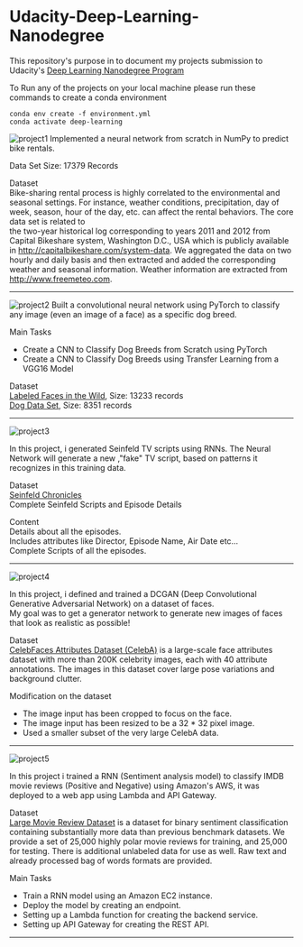 # Udacity-Deep-Learning-Nanodegree
This repository's purpose in to document my projects submission to Udacity's [Deep Learning Nanodegree Program](https://www.udacity.com/course/deep-learning-nanodegree--nd101)

To Run any of the projects on your local machine please run these commands to create a conda environment
```
conda env create -f environment.yml
conda activate deep-learning
```

![project1](https://user-images.githubusercontent.com/44305804/83665787-33d91e80-a5cc-11ea-80d4-1c2313e06db5.png)
Implemented a neural network from scratch in NumPy to predict bike rentals.

Data Set Size: 17379 Records

Dataset<br>
Bike-sharing rental process is highly correlated to the environmental and seasonal settings. For instance, weather conditions,
precipitation, day of week, season, hour of the day, etc. can affect the rental behaviors. The core data set is related to  
the two-year historical log corresponding to years 2011 and 2012 from Capital Bikeshare system, Washington D.C., USA which is 
publicly available in http://capitalbikeshare.com/system-data. We aggregated the data on two hourly and daily basis and then 
extracted and added the corresponding weather and seasonal information. Weather information are extracted from http://www.freemeteo.com. 

------

![project2](https://user-images.githubusercontent.com/44305804/83665790-3471b500-a5cc-11ea-9652-cb2d589bb584.png)
Built a convolutional neural network using PyTorch to classify any image (even an image of a face) as a specific dog breed.

Main Tasks
- Create a CNN to Classify Dog Breeds from Scratch using PyTorch
- Create a CNN to Classify Dog Breeds using Transfer Learning from a VGG16 Model

Dataset<br>
[Labeled Faces in the Wild](http://vis-www.cs.umass.edu/lfw/), Size: 13233 records<br>
[Dog Data Set](https://s3-us-west-1.amazonaws.com/udacity-aind/dog-project/dogImages.zip), Size: 8351 records

------

![project3](https://user-images.githubusercontent.com/44305804/83665793-350a4b80-a5cc-11ea-8915-9f955bbd8a80.png)

In this project, i generated Seinfeld TV scripts using RNNs. The Neural Network will generate a new ,"fake" TV script, based on patterns it recognizes in this training data.

Dataset<br>
[Seinfeld Chronicles](https://www.kaggle.com/thec03u5/seinfeld-chronicles#scripts.csv)<br>
Complete Seinfeld Scripts and Episode Details

Content<br>
Details about all the episodes.<br>
Includes attributes like Director, Episode Name, Air Date etc…<br>
Complete Scripts of all the episodes.<br>

------

![project4](https://user-images.githubusercontent.com/44305804/83665796-35a2e200-a5cc-11ea-87bf-c18c2ecbfe01.png)

In this project, i defined and trained a DCGAN (Deep Convolutional Generative Adversarial Network) on a dataset of faces. <br>
My goal was to get a generator network to generate new images of faces that look as realistic as possible!

Dataset<br>
[CelebFaces Attributes Dataset (CelebA)](http://mmlab.ie.cuhk.edu.hk/projects/CelebA.html) is a large-scale face attributes dataset with more than 200K celebrity images, each with 40 attribute annotations. The images in this dataset cover large pose variations and background clutter.

Modification on the dataset<br>
- The image input has been cropped to focus on the face.
- The image input has been resized to be a 32 * 32 pixel image.
- Used a smaller subset of the very large CelebA data.

------

![project5](https://user-images.githubusercontent.com/44305804/83665798-363b7880-a5cc-11ea-9cbf-b457f42e0046.png)

In this project i trained a RNN (Sentiment analysis model) to classify IMDB movie reviews (Positive and Negative) using Amazon's AWS, it was deployed to a web app using Lambda and API Gateway.

Dataset<br>
[Large Movie Review Dataset](http://ai.stanford.edu/~amaas/data/sentiment/) is a dataset for binary sentiment classification containing substantially more data than previous benchmark datasets. We provide a set of 25,000 highly polar movie reviews for training, and 25,000 for testing. There is additional unlabeled data for use as well. Raw text and already processed bag of words formats are provided.

Main Tasks
- Train a RNN model using an Amazon EC2 instance.
- Deploy the model by creating an endpoint.
- Setting up a Lambda function for creating the backend service.
- Setting up API Gateway for creating the REST API.

------
